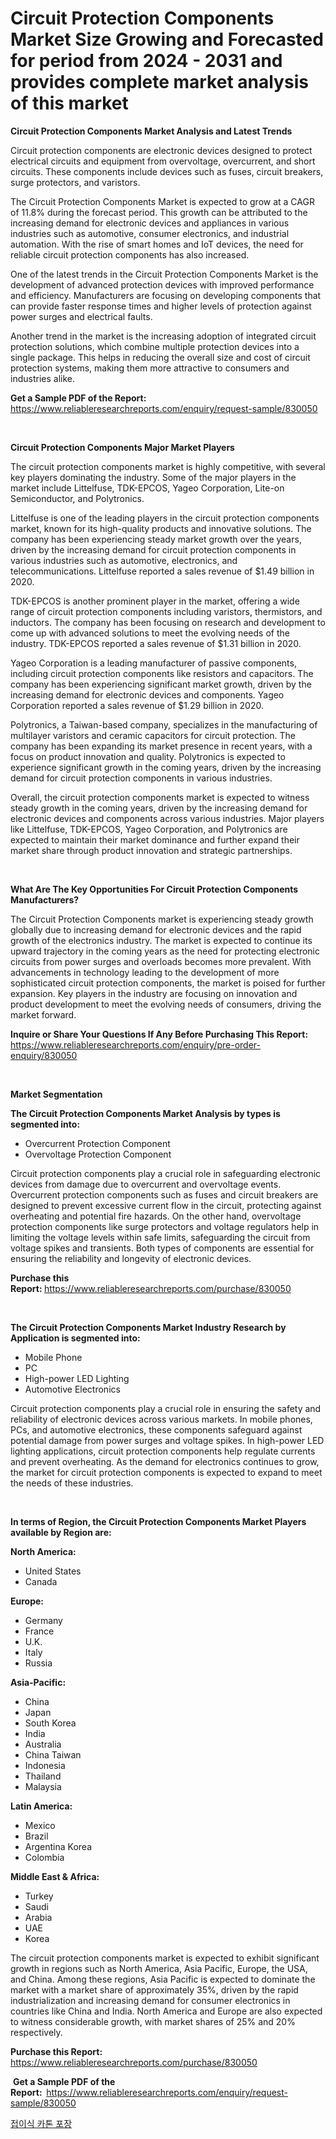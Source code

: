 <p><h1>Circuit Protection Components Market Size Growing and Forecasted for period from 2024 - 2031 and provides complete market analysis of this market</h1></p><p><strong>Circuit Protection Components Market Analysis and Latest Trends</strong></p>
<p><p>Circuit protection components are electronic devices designed to protect electrical circuits and equipment from overvoltage, overcurrent, and short circuits. These components include devices such as fuses, circuit breakers, surge protectors, and varistors.</p><p>The Circuit Protection Components Market is expected to grow at a CAGR of 11.8% during the forecast period. This growth can be attributed to the increasing demand for electronic devices and appliances in various industries such as automotive, consumer electronics, and industrial automation. With the rise of smart homes and IoT devices, the need for reliable circuit protection components has also increased.</p><p>One of the latest trends in the Circuit Protection Components Market is the development of advanced protection devices with improved performance and efficiency. Manufacturers are focusing on developing components that can provide faster response times and higher levels of protection against power surges and electrical faults.</p><p>Another trend in the market is the increasing adoption of integrated circuit protection solutions, which combine multiple protection devices into a single package. This helps in reducing the overall size and cost of circuit protection systems, making them more attractive to consumers and industries alike.</p></p>
<p><strong>Get a Sample PDF of the Report:&nbsp;</strong> <a href="https://www.reliableresearchreports.com/enquiry/request-sample/830050">https://www.reliableresearchreports.com/enquiry/request-sample/830050</a></p>
<p>&nbsp;</p>
<p><strong>Circuit Protection Components Major Market Players</strong></p>
<p><p>The circuit protection components market is highly competitive, with several key players dominating the industry. Some of the major players in the market include Littelfuse, TDK-EPCOS, Yageo Corporation, Lite-on Semiconductor, and Polytronics.</p><p>Littelfuse is one of the leading players in the circuit protection components market, known for its high-quality products and innovative solutions. The company has been experiencing steady market growth over the years, driven by the increasing demand for circuit protection components in various industries such as automotive, electronics, and telecommunications. Littelfuse reported a sales revenue of $1.49 billion in 2020.</p><p>TDK-EPCOS is another prominent player in the market, offering a wide range of circuit protection components including varistors, thermistors, and inductors. The company has been focusing on research and development to come up with advanced solutions to meet the evolving needs of the industry. TDK-EPCOS reported a sales revenue of $1.31 billion in 2020.</p><p>Yageo Corporation is a leading manufacturer of passive components, including circuit protection components like resistors and capacitors. The company has been experiencing significant market growth, driven by the increasing demand for electronic devices and components. Yageo Corporation reported a sales revenue of $1.29 billion in 2020.</p><p>Polytronics, a Taiwan-based company, specializes in the manufacturing of multilayer varistors and ceramic capacitors for circuit protection. The company has been expanding its market presence in recent years, with a focus on product innovation and quality. Polytronics is expected to experience significant growth in the coming years, driven by the increasing demand for circuit protection components in various industries.</p><p>Overall, the circuit protection components market is expected to witness steady growth in the coming years, driven by the increasing demand for electronic devices and components across various industries. Major players like Littelfuse, TDK-EPCOS, Yageo Corporation, and Polytronics are expected to maintain their market dominance and further expand their market share through product innovation and strategic partnerships.</p></p>
<p>&nbsp;</p>
<p><strong>What Are The Key Opportunities For Circuit Protection Components Manufacturers?</strong></p>
<p><p>The Circuit Protection Components market is experiencing steady growth globally due to increasing demand for electronic devices and the rapid growth of the electronics industry. The market is expected to continue its upward trajectory in the coming years as the need for protecting electronic circuits from power surges and overloads becomes more prevalent. With advancements in technology leading to the development of more sophisticated circuit protection components, the market is poised for further expansion. Key players in the industry are focusing on innovation and product development to meet the evolving needs of consumers, driving the market forward.</p></p>
<p><strong>Inquire or Share Your Questions If Any Before Purchasing This Report:</strong> <a href="https://www.reliableresearchreports.com/enquiry/pre-order-enquiry/830050">https://www.reliableresearchreports.com/enquiry/pre-order-enquiry/830050</a></p>
<p>&nbsp;</p>
<p><strong>Market Segmentation</strong></p>
<p><strong>The Circuit Protection Components Market Analysis by types is segmented into:</strong></p>
<p><ul><li>Overcurrent Protection Component</li><li>Overvoltage Protection Component</li></ul></p>
<p><p>Circuit protection components play a crucial role in safeguarding electronic devices from damage due to overcurrent and overvoltage events. Overcurrent protection components such as fuses and circuit breakers are designed to prevent excessive current flow in the circuit, protecting against overheating and potential fire hazards. On the other hand, overvoltage protection components like surge protectors and voltage regulators help in limiting the voltage levels within safe limits, safeguarding the circuit from voltage spikes and transients. Both types of components are essential for ensuring the reliability and longevity of electronic devices.</p></p>
<p><strong>Purchase this Report:&nbsp;</strong><a href="https://www.reliableresearchreports.com/purchase/830050">https://www.reliableresearchreports.com/purchase/830050</a></p>
<p>&nbsp;</p>
<p><strong>The Circuit Protection Components Market Industry Research by Application is segmented into:</strong></p>
<p><ul><li>Mobile Phone</li><li>PC</li><li>High-power LED Lighting</li><li>Automotive Electronics</li></ul></p>
<p><p>Circuit protection components play a crucial role in ensuring the safety and reliability of electronic devices across various markets. In mobile phones, PCs, and automotive electronics, these components safeguard against potential damage from power surges and voltage spikes. In high-power LED lighting applications, circuit protection components help regulate currents and prevent overheating. As the demand for electronics continues to grow, the market for circuit protection components is expected to expand to meet the needs of these industries.</p></p>
<p>&nbsp;</p>
<p><strong>In terms of Region, the Circuit Protection Components Market Players available by Region are:</strong></p>
<p>
    <p> <strong> North America: </strong>
        <ul>
            <li>United States</li>
            <li>Canada</li>
        </ul>
        </p> 
    <p> <strong> Europe: </strong>
        <ul>
            <li>Germany</li>
            <li>France</li>
            <li>U.K.</li>
            <li>Italy</li>
            <li>Russia</li>
        </ul>
        </p> 
    <p> <strong> Asia-Pacific: </strong>
        <ul>
            <li>China</li>
            <li>Japan</li>
            <li>South Korea</li>
            <li>India</li>
            <li>Australia</li>
            <li>China Taiwan</li>
            <li>Indonesia</li>
            <li>Thailand</li>
            <li>Malaysia</li>
        </ul>
        </p> 
    <p> <strong> Latin America: </strong>
        <ul>
            <li>Mexico</li>
            <li>Brazil</li>
            <li>Argentina Korea</li>
            <li>Colombia</li>
        </ul>
        </p> 
    <p> <strong> Middle East & Africa: </strong>
        <ul>
            <li>Turkey</li>
            <li>Saudi</li>
            <li>Arabia</li>
            <li>UAE</li>
            <li>Korea</li>
        </ul>
    </p>
    </p>
<p><p>The circuit protection components market is expected to exhibit significant growth in regions such as North America, Asia Pacific, Europe, the USA, and China. Among these regions, Asia Pacific is expected to dominate the market with a market share of approximately 35%, driven by the rapid industrialization and increasing demand for consumer electronics in countries like China and India. North America and Europe are also expected to witness considerable growth, with market shares of 25% and 20% respectively.</p></p>
<p><strong>Purchase this Report: </strong><a href="https://www.reliableresearchreports.com/purchase/830050">https://www.reliableresearchreports.com/purchase/830050</a></p>
<p>&nbsp;<strong>Get a Sample PDF of the Report:&nbsp;&nbsp;</strong><a href="https://www.reliableresearchreports.com/enquiry/request-sample/830050">https://www.reliableresearchreports.com/enquiry/request-sample/830050</a></p>
<p><strong></strong></p>
<p><p><a href="https://github.com/oajzkywllm460/Market-Research-Report-List-1/blob/main/22452168763.md">접이식 카톤 포장</a></p></p>